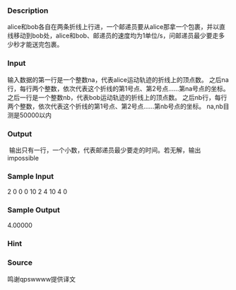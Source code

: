 
### Description
alice和bob各自在两条折线上行进，一个邮递员要从alice那拿一个包裹，并以直线移动到bob处，alice和bob、邮递员的速度均为1单位/s，问邮递员最少要走多少秒才能送完包裹。
### Input
输入数据的第一行是一个整数na，代表alice运动轨迹的折线上的顶点数。
之后na行，每行两个整数，依次代表这个折线的第1号点、第2号点......第na号点的坐标。
之后一行是一个整数nb，代表bob运动轨迹的折线上的顶点数。
之后nb行，每行两个整数，依次代表这个折线的第1号点、第2号点......第nb号点的坐标。
na,nb目测是50000以内
### Output
 输出只有一行，一个小数，代表邮递员最少要走的时间。若无解，输出impossible

### Sample Input
2
0 0
0 10
2
4 10
4 0

### Sample Output
4.00000

### Hint

### Source
鸣谢qpswwww提供译文